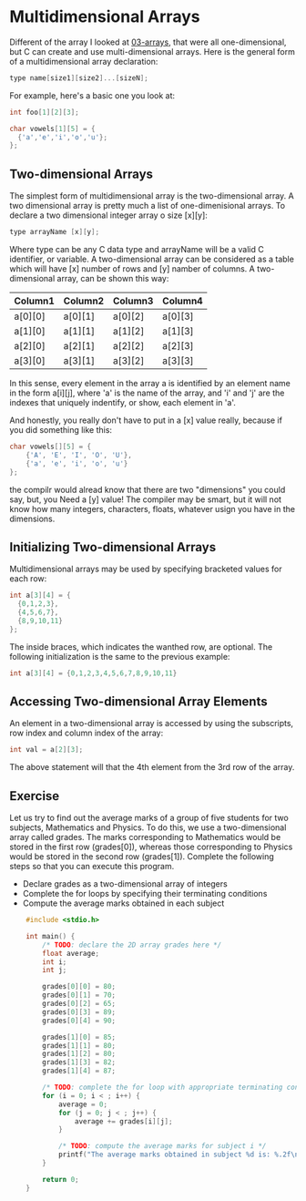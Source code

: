 # Multidimensional Arrays

Different of the array I looked at [03-arrays](../03-arrays/readme.md), that were all one-dimensional, but C can create and use multi-dimensional arrays. Here is the general form of a multidimensional array declaration:

```c
type name[size1][size2]...[sizeN];
```

For example, here's a basic one you look at:

```c 
int foo[1][2][3];

char vowels[1][5] = {
  {'a','e','i','o','u'};
};
```

## Two-dimensional Arrays

The simplest form of multidimensional array is the two-dimensional array. A two dimensional array is pretty much a list of one-dimenisional arrays. To declare a two dimensional integer array o size [x][y]:

```c  
type arrayName [x][y];
```

Where type can be any C data type and arrayName will be a valid C identifier, or variable. A two-dimensional array can be considered as a table which will have [x] number of rows and [y] namber of columns. A two-dimensional array, can be shown this way:

| Column1 | Column2 | Column3 | Column4 |
| --------------- | --------------- | --------------- | --------------- |
| a[0][0] | a[0][1] | a[0][2] | a[0][3] |
| a[1][0] | a[1][1] | a[1][2] | a[1][3] |
| a[2][0] | a[2][1] | a[2][2] | a[2][3] |
| a[3][0] | a[3][1] | a[3][2] | a[3][3] |

In this sense, every element in the array a  is identified by an element name in the form a[i][j], where 'a' is the name of the array, and 'i' and 'j' are the indexes that uniquely indentify, or show, each element in 'a'.

And honestly, you really don't have to put in a [x] value really, because if you did something like this:

```c 
char vowels[][5] = {
    {'A', 'E', 'I', 'O', 'U'},
    {'a', 'e', 'i', 'o', 'u'}
};
```

the compilr would alread know that there are two "dimensions" you could say, but, you Need a [y] value! The compiler may be smart, but it will not know how many integers, characters, floats, whatever usign you have in the dimensions.

## Initializing Two-dimensional Arrays 

Multidimensional arrays may be used by specifying bracketed values for each row:

```c 
int a[3][4] = {
  {0,1,2,3},
  {4,5,6,7},
  {8,9,10,11}
};
```

The inside braces, which indicates the wanthed row, are optional. The following initialization is the same to the previous example:

```c 
int a[3][4] = {0,1,2,3,4,5,6,7,8,9,10,11}
```

## Accessing Two-dimensional Array Elements

An element in a two-dimensional array is accessed by using the subscripts, row index and column index of the array:

```c 
int val = a[2][3];
```

The above statement will that the 4th element from the 3rd row of the array.


## Exercise

Let us try to find out the average marks of a group of five students for two subjects, Mathematics and Physics. To do this, we use a two-dimensional array called grades. The marks corresponding to Mathematics would be stored in the first row (grades[0]), whereas those corresponding to Physics would be stored in the second row (grades[1]). Complete the following steps so that you can execute this program.

* Declare grades as a two-dimensional array of integers
* Complete the for loops by specifying their terminating conditions
* Compute the average marks obtained in each subject

```c 
	#include <stdio.h>

	int main() {
		/* TODO: declare the 2D array grades here */
		float average;
		int i;
		int j;

		grades[0][0] = 80;
		grades[0][1] = 70;
		grades[0][2] = 65;
		grades[0][3] = 89;
		grades[0][4] = 90;

		grades[1][0] = 85;
		grades[1][1] = 80;
		grades[1][2] = 80;
		grades[1][3] = 82;
		grades[1][4] = 87;

		/* TODO: complete the for loop with appropriate terminating conditions */
		for (i = 0; i < ; i++) {
			average = 0;
			for (j = 0; j < ; j++) {
				average += grades[i][j];
			}

			/* TODO: compute the average marks for subject i */
			printf("The average marks obtained in subject %d is: %.2f\n", i, average);
		}

		return 0;
	}
```



